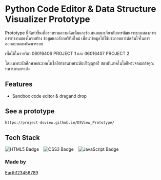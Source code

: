 # Python Code Editor & Data Structure Visualizer Prototype

Prototype นี้จัดทำขึ้นเพื่อรวบรวมความคิดเห็นและข้อเสนอแนะเกี่ยวกับการพัฒนาระบบแสดงภาพการทำงานของโครงสร้าง
ข้อมูลและอัลกอริทึมใหม่ เพื่อนำข้อมูลไปใช้ประกอบการตัดสินใจในการออกแบบและพัฒนาระบบ 

เพื่อใช้ในรายวิชา 06016406 PROJECT 1 และ 06016407 PROJECT 2   

โดยเฉพาะนักศึกษาคณะเทคโนโลยีสารสนเทศระดับปริญญาตรี สถาบันเทคโนโลยีพระจอมเกล้าคุณทหารลาดกระบัง

## Features

- Sandbox code editor & dragand drop

## See a prototype 

```bash
https://project-dsview.github.io/DSView_Prototype/
```

## Tech Stack

<div style="display: flex; gap: 15px;">
  <img src="https://img.shields.io/badge/html5-E34F26?style=for-the-badge&logo=html5&logoColor=white" alt="HTML5 Badge">
  <img src="https://img.shields.io/badge/css3-1572B6?style=for-the-badge&logo=css3&logoColor=white" alt="CSS3 Badge">
  <img src="https://img.shields.io/badge/javascript-F7DF1E?style=for-the-badge&logo=javascript&logoColor=black" alt="JavaScript Badge">
</div>

### Made by 

[Earth123456789](https://github.com/Earth123456789) 
